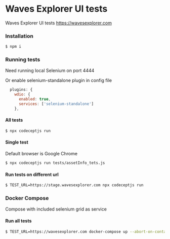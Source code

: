 # Waves Explorer UI tests

Waves Explorer UI tests
https://wavesexplorer.com


### Installation

```sh
$ npm i
```

### Running tests
Need running local Selenium on port 4444

Or enable selenium-standalone plugin in config file

```javascript
  plugins: {
    wdio: {
      enabled: true,
      services: ['selenium-standalone']
    },
```

#### All tests

```sh
$ npx codeceptjs run
```

#### Single test
Default browser is Google Chrome
```sh
$ npx codeceptjs run tests/assetInfo_tets.js
```

#### Run tests on different url
```sh
$ TEST_URL=https://stage.wavesexplorer.com npx codeceptjs run
```

### Docker Compose
Compose with included selenium grid as service
#### Run all tests
```sh
$ TEST_URL=https://wavesexplorer.com docker-compose up --abort-on-container-exit
```